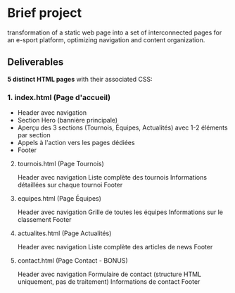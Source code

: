 # Brief project

<p>transformation of a static web page into a set of interconnected pages for an e-sport platform, optimizing navigation and content organization.</p>

## Deliverables

**5 distinct HTML pages** with their associated CSS:

### 1. index.html (Page d'accueil)

*   Header avec navigation
*   Section Hero (bannière principale)
*   Aperçu des 3 sections (Tournois, Équipes, Actualités) avec 1-2 éléments par section
*   Appels à l'action vers les pages dédiées
*   Footer

2. tournois.html (Page Tournois)

    Header avec navigation
    Liste complète des tournois
    Informations détaillées sur chaque tournoi
    Footer

3. equipes.html (Page Équipes)

    Header avec navigation
    Grille de toutes les équipes
    Informations sur le classement
    Footer

4. actualites.html (Page Actualités)

    Header avec navigation
    Liste complète des articles de news
    Footer

5. contact.html (Page Contact - BONUS)

    Header avec navigation
    Formulaire de contact (structure HTML uniquement, pas de traitement)
    Informations de contact
    Footer
